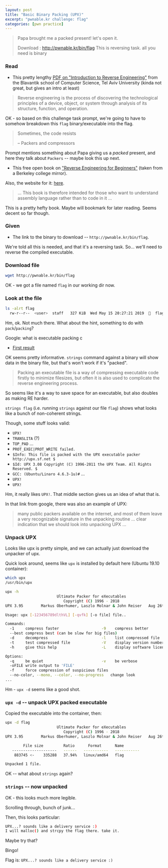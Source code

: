 ```yaml
---
layout: post
title: "Basic Binary Packing (UPX)"
excerpt: "pwnable.kr challenge: flag"
categories: [pwn practice]
---
```


> Papa brought me a packed present! let's open it.
>
> Download : http://pwnable.kr/bin/flag
> This is reversing task. all you need is binary

### Read
* This pretty lengthy [PDF on "Introduction to Reverse Engineering"](https://www.cs.tau.ac.il/~tromer/courses/infosec11/lecture9.pdf) from the Blavantik school of Computer Science, Tel Aviv University (kinda not great, but gives an intro at least)

> Reverse engineering is the process of discovering the technological principles of a device, object, or system through analysis of its structure, function, and operation.

OK - so based on this challenge task prompt, we're going to have to somehow breakdown this `flag` binary/executable into the flag.

> Sometimes, the code resists
>
> – Packers and compressors

Prompt mentions something about Papa giving us a _packed_ present, and here they talk about `Packers` -- maybe look this up next.


* This free open book on ["Reverse Engineering for Beginners"](https://mirrors.ocf.berkeley.edu/parrot/misc/openbooks/programming/ReverseEngineeringForBeginners.en.pdf) (taken from a Berkeley college mirror).

Also, the website for it: [here](https://beginners.re/).

> ... This book is therefore intended for those who want to understand assembly language rather than to code in it ...

This is a pretty hefty book. Maybe will bookmark for later reading. Seems decent so far though.

### Given
* The link to the binary to download -- `http://pwnable.kr/bin/flag`.

We're told all this is needed, and that it's a reversing task. So... we'll need to reverse the compiled executable.


### Download file

```bash
wget http://pwnable.kr/bin/flag
```

OK - we got a file named `flag` in our working dir now.

### Look at the file

```bash
ls -alrt flag
  rw-r--r--  <user>  staff   327 KiB  Wed May 15 20:27:21 2019    flag
```

Hm, ok. Not much there. What about the hint, something to do with `pack`/`packing`?

Google: what is executable packing c
* [First result](http://yaisb.blogspot.com/2006/07/packed-executables.html)

OK seems pretty informative. `strings` command against a binary will show data in the binary file, but that's won't work if it's "packed".
> Packing an executable file is a way of compressing executable code firstly to minimize filesizes, but often it is also used to complicate the reverse engineering process.

So seems like it's a way to save space for an executable, but also doubles as making RE harder.

`strings flag` (i.e. running `strings` against our file `flag`) shows what looks like a bunch of non-coherent strings.

Though, some stuff looks valid:
* `UPX!`
* `TRANSLITA` (?)
* `TOP_PAD`
...
* `PROT_EXEC|PROT_WRITE failed.`
* `$Info: This file is packed with the UPX executable packer http://upx.sf.net $`
* `$Id: UPX 3.08 Copyright (C) 1996-2011 the UPX Team. All Rights Reserved. $`
* `GCC: (Ubuntu/Linaro 4.6.3-1u)#`
...
* `UPX!`
* `UPX!`

Hm, it really likes `UPX!`. That middle section gives us an idea of what that is.

In that link from google, there was also an example of UPX:
> many public packers available on the internet, and most of them leave a very recognizable signature in the unpacking routine ... clear indication that we should look into unpacking UPX ...

### Unpack UPX

Looks like upx is pretty simple, and we can actually just download the unpacker of upx.

Quick look around, seems like `upx` is installed by default here (Ubuntu 19.10 container):

```bash
which upx
/usr/bin/upx

upx -h
                       Ultimate Packer for eXecutables
                          Copyright (C) 1996 - 2018
UPX 3.95        Markus Oberhumer, Laszlo Molnar & John Reiser   Aug 26th 2018

Usage: upx [-123456789dlthVL] [-qvfk] [-o file] file..

Commands:
  -1     compress faster                   -9    compress better
  --best compress best (can be slow for big files)
  -d     decompress                        -l    list compressed file
  -t     test compressed file              -V    display version number
  -h     give this help                    -L    display software license

Options:
  -q     be quiet                          -v    be verbose
  -oFILE write output to 'FILE'
  -f     force compression of suspicious files
  --no-color, --mono, --color, --no-progress   change look
...
```

Hm - `upx -d` seems like a good shot.

### `upx -d` -- unpack UPX packed executable

Copied the executable into the container, then:

```bash
upx -d flag
                       Ultimate Packer for eXecutables
                          Copyright (C) 1996 - 2018
UPX 3.95        Markus Oberhumer, Laszlo Molnar & John Reiser   Aug 26th 2018

        File size         Ratio      Format      Name
   --------------------   ------   -----------   -----------
    883745 <-    335288   37.94%   linux/amd64   flag

Unpacked 1 file.
```

OK -- what about `strings` again?

### `strings` -- now unpacked

OK - this looks much more legible.

Scrolling through, bunch of junk...

Then, this looks particular:

```bash
UPX...? sounds like a delivery service :)
I will malloc() and strcpy the flag there. take it.
```

Maybe try that?

Bingo!

Flag is: `UPX...? sounds like a delivery service :)`
